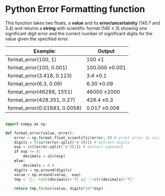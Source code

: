 # Python Error Formatting function

This function takes two floats, a **value** and its **error/uncertainity** (145.7 and 3.4) and returns a **string** with scientific format (146 ± 3) showing one significant digit error and the correct number of significant digits for the value given the specified error.


|Example: | Output|
|---|---|
|format_error(100, 1) | 100 ±1|
|format_error(100, 0.001) | 100.000 ±0.001|
|format_error(3.418, 0.123) | 3.4 ±0.1|
|format_error(6.3, 0.09) | 6.30 ±0.09|
|format_error(46288, 1551) | 46000 ±2000|
|format_error(428.351, 0.27) | 428.4 ±0.3|
|format_error(0.01683, 0.0058) | 0.017 ±0.006|


```python

import numpy as np

def format_error(value, error):
    error = np.format_float_scientific(error, 0) # print error as sci. notation
    digits = float(error.split('e')[0]) # extract digits
    exp = int(error.split('e')[1]) # extract exponent
    if exp <= 0: 
        decimals = abs(exp) 
    else:
        decimals = 0 #
    digits = np.around(digits)
    value = np.around(value, -exp)           
    tmp = '{:.'+str(decimals)+'f} ±{:.'+str(decimals)+'f}'
    
    return tmp.format(value, digits*10**exp)

```


